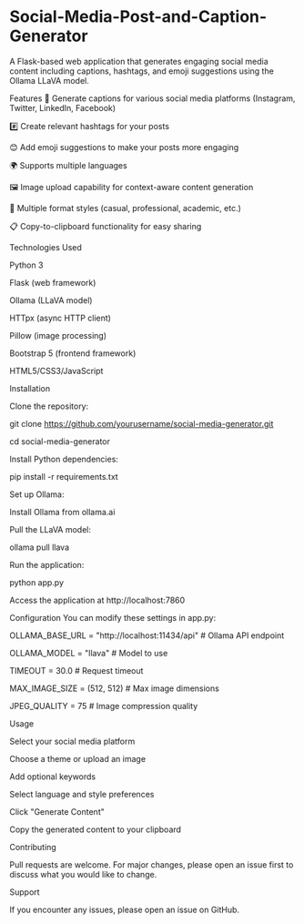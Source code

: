 # Social-Media-Post-and-Caption-Generator
A Flask-based web application that generates engaging social media content including captions, hashtags, and emoji suggestions using the Ollama LLaVA model.

Features
📝 Generate captions for various social media platforms (Instagram, Twitter, LinkedIn, Facebook)

#️⃣ Create relevant hashtags for your posts

😊 Add emoji suggestions to make your posts more engaging

🌍 Supports multiple languages

🖼️ Image upload capability for context-aware content generation

🎨 Multiple format styles (casual, professional, academic, etc.)

📋 Copy-to-clipboard functionality for easy sharing

Technologies Used

Python 3

Flask (web framework)

Ollama (LLaVA model)

HTTpx (async HTTP client)

Pillow (image processing)

Bootstrap 5 (frontend framework)

HTML5/CSS3/JavaScript

Installation

Clone the repository:


git clone https://github.com/yourusername/social-media-generator.git

cd social-media-generator

Install Python dependencies:

pip install -r requirements.txt

Set up Ollama:

Install Ollama from ollama.ai

Pull the LLaVA model:


ollama pull llava

Run the application:

python app.py

Access the application at http://localhost:7860

Configuration
You can modify these settings in app.py:

OLLAMA_BASE_URL = "http://localhost:11434/api"  # Ollama API endpoint

OLLAMA_MODEL = "llava"                          # Model to use

TIMEOUT = 30.0                                  # Request timeout

MAX_IMAGE_SIZE = (512, 512)                     # Max image dimensions

JPEG_QUALITY = 75                               # Image compression quality

Usage

Select your social media platform

Choose a theme or upload an image

Add optional keywords

Select language and style preferences

Click "Generate Content"

Copy the generated content to your clipboard


Contributing

Pull requests are welcome. For major changes, please open an issue first to discuss what you would like to change.

Support

If you encounter any issues, please open an issue on GitHub.
